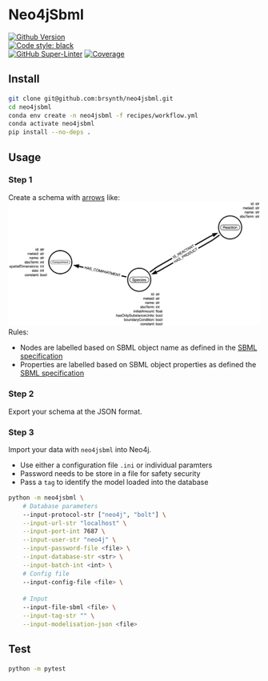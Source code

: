 # Neo4jSbml

[![Github Version](https://img.shields.io/github/v/release/brsynth/neo4jsbml?display_name=tag&sort=semver)](version)  
[![Code style: black](https://img.shields.io/badge/code%20style-black-000000.svg)](https://github.com/psf/black)  
[![GitHub Super-Linter](https://github.com/brsynth/brsynth/workflows/Tests/badge.svg)](https://github.com/marketplace/actions/super-linter) [![Coverage](https://img.shields.io/coveralls/github/brsynth/neo4jsbml)](coveralls)  

## Install

```sh
git clone git@github.com:brsynth/neo4jsbml.git
cd neo4jsbml
conda env create -n neo4jsbml -f recipes/workflow.yml
conda activate neo4jsbml
pip install --no-deps .
```

## Usage

### Step 1

Create a schema with [arrows](https://arrows.app) like:  
![schema](tests/dataset/PathwayModelisation-1.0.0.png "Schema SBML")
Rules:
* Nodes are labelled based on SBML object name as defined in the [SBML specification](https://sbml.org)
* Properties are labelled based on SBML object properties as defined the [SBML specification](https://sbml.org)

### Step 2

Export your schema at the JSON format.

### Step 3

Import your data with `neo4jsbml` into Neo4j.  
* Use either a configuration file `.ini` or individual paramters
* Password needs to be store in a file for safety security
* Pass a `tag` to identify the model loaded into the database

```sh
python -m neo4jsbml \
    # Database parameters
    --input-protocol-str ["neo4j", "bolt"] \
    --input-url-str "localhost" \
    --input-port-int 7687 \
    --input-user-str "neo4j" \
    --input-password-file <file> \
    --input-database-str <str> \
    --input-batch-int <int> \
    # Config file
    --input-config-file <file> \

    # Input
    --input-file-sbml <file> \
    --input-tag-str "" \
    --input-modelisation-json <file>
```

## Test

```sh
python -m pytest
```
